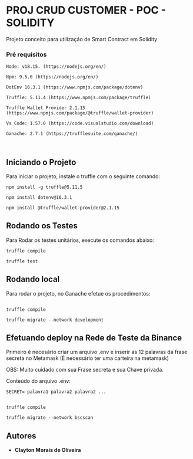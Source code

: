 # PROJ CRUD CUSTOMER - POC - SOLIDITY
Projeto conceito para utilizaçáo de Smart Contract em Solidity


### Pré requisitos

```
Node: v18.15. (https://nodejs.org/en/)

Npm: 9.5.0 (https://nodejs.org/en/)

DotEnv 16.3.1 (https://www.npmjs.com/package/dotenv)

Truffle: 5.11.4 (https://www.npmjs.com/package/truffle)

Truffle Wallet Provider 2.1.15 (https://www.npmjs.com/package/@truffle/wallet-provider)

Vs Code: 1.57.0 (https://code.visualstudio.com/download)

Ganache: 2.7.1 (https://trufflesuite.com/ganache/)



```

## Iniciando o Projeto

Para iniciar o projeto, instale o truffle com o seguinte comando:

```
npm install -g truffle@5.11.5

npm install dotenv@16.3.1

npm install @truffle/wallet-provider@2.1.15

```

## Rodando os Testes

Para Rodar os testes unitários, execute os comandos abaixo:

```
truffle compile

truffle test
```

## Rodando local

Para rodar o projeto, no Ganache efetue os procedimentos:

```

truffle compile

truffle migrate --network development

```

## Efetuando deploy na Rede de Teste da Binance

Primeiro é necesário criar um arquivo .env e inserir as 12 palavras da frase secreta no Metamask 
(É necessário ter uma carteira na metamask)

OBS: Muito cuidado com sua Frase secreta e sua Chave privada.

Conteúdo do arquivo .env: 

```
SECRET= palavra1 palavra2 palavra2 ...
```



```

truffle compile

truffle migrate --network bscscan

```

## Autores

* **Clayton Morais de Oliveira** 
